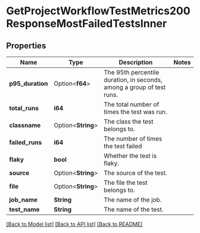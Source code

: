 # GetProjectWorkflowTestMetrics200ResponseMostFailedTestsInner

## Properties

Name | Type | Description | Notes
------------ | ------------- | ------------- | -------------
**p95_duration** | Option<**f64**> | The 95th percentile duration, in seconds, among a group of test runs. | 
**total_runs** | **i64** | The total number of times the test was run. | 
**classname** | Option<**String**> | The class the test belongs to. | 
**failed_runs** | **i64** | The number of times the test failed | 
**flaky** | **bool** | Whether the test is flaky. | 
**source** | Option<**String**> | The source of the test. | 
**file** | Option<**String**> | The file the test belongs to. | 
**job_name** | **String** | The name of the job. | 
**test_name** | **String** | The name of the test. | 

[[Back to Model list]](../README.md#documentation-for-models) [[Back to API list]](../README.md#documentation-for-api-endpoints) [[Back to README]](../README.md)


